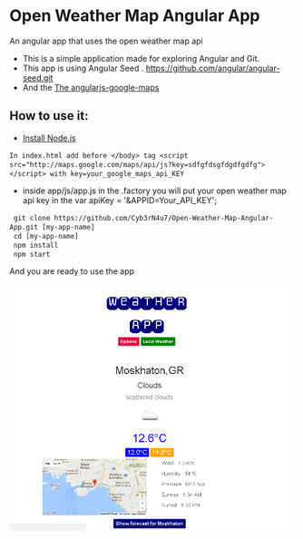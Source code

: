 
# Open Weather Map Angular App

An angular app that uses the open weather map api
* This is a simple application made for exploring Angular and Git.
* This app is using Angular Seed . https://github.com/angular/angular-seed.git
* And the <a href='https://ngmap.github.io/' target='blank_'> The angularjs-google-maps</a>

## How to use it:
 * <a href='https://nodejs.org/' target ='blank_'>Install Node.js </a>
 ```
 In index.html add before </body> tag <script src="http://maps.google.com/maps/api/js?key=sdfgfdsgfdgdfgdfg"></script> with key=your_google_maps_api_KEY
 ```
 * inside app/js/app.js in the .factory you will put your open weather map api key in the var apiKey = '&APPID=Your_API_KEY'; 

 


```
 git clone https://github.com/Cyb3rN4u7/Open-Weather-Map-Angular-App.git [my-app-name]
 cd [my-app-name]
 npm install
 npm start
```



And you are ready to use the app




<img src="app/img/weather-app-main.png" alt="OpenWeather App"/>
